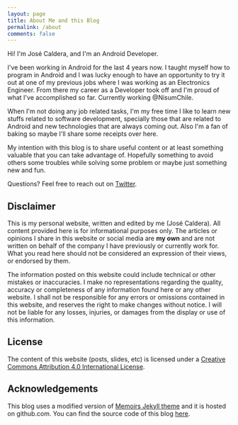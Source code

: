```yaml
---
layout: page
title: About Me and this Blog
permalink: /about
comments: false
---
```


Hi! I'm José Caldera, and I'm an Android Developer.

I've been working in Android for the last 4 years now. I taught myself how to program in Android and I was lucky enough to have an opportunity to try it out at one of my previous jobs where I was working as an Electronics Engineer. From there my career as a Developer took off and I'm proud of what I've accomplished so far. Currently working @NisumChile.

When I'm not doing any job related tasks, I'm my free time I like to learn new stuffs related to software development, specially those that are related to Android and new technologies that are always coming out. Also I'm a fan of baking so maybe I'll share some receipts over here.

My intention with this blog is to share useful content or at least something valuable that you can take advantage of. Hopefully something to avoid others some troubles while solving some problem or maybe just something new and fun.

Questions? Feel free to reach out on [Twitter](https://twitter.com/jmcaldera).

## Disclaimer
This is my personal website, written and edited by me (José Caldera). All content provided here is for informational purposes only. The articles or opinions I share in this website or social media are **my own** and are not written on behalf of the company I have previously or currently work for. What you read here should not be considered an expression of their views, or endorsed by them.

The information posted on this website could include technical or other mistakes or inaccuracies. I make no representations regarding the quality, accuracy or completeness of any information found here or any other website. I shall not be responsible for any errors or omissions contained in this website, and reserves the right to make changes without notice. I will not be liable for any losses, injuries, or damages from the display or use of this information.

## License
The content of this website (posts, slides, etc) is licensed under a [Creative Commons Attribution 4.0 International License](http://creativecommons.org/licenses/by/4.0/).

## Acknowledgements
This blog uses a modified version of [Memoirs Jekyll theme](https://www.wowthemes.net/memoirs-free-jekyll-theme/) and it is hosted on github.com. You can find the source code of this blog [here](https://github.com/jmcaldera/jmcaldera.github.io).
